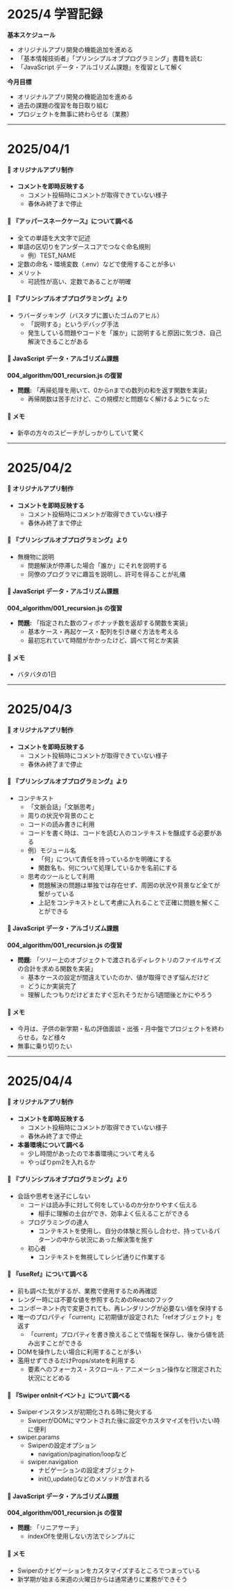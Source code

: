 # 2025/4 学習記録

**基本スケジュール**
*  オリジナルアプリ開発の機能追加を進める
*  「基本情報技術者」「プリンシプルオブプログラミング」書籍を読む
*   「JavaScript データ・アルゴリズム課題」を復習として解く

**今月目標**

* オリジナルアプリ開発の機能追加を進める
* 過去の課題の復習を毎日取り組む
* プロジェクトを無事に終わらせる（業務）

***

# 2025/04/1

#### :seedling: オリジナルアプリ制作
- **コメントを即時反映する**
     - コメント投稿時にコメントが取得できていない様子
     - 春休み終了まで停止

####  :seedling: 『アッパースネークケース』について調べる
- 全ての単語を大文字で記述
- 単語の区切りをアンダースコアでつなぐ命名規則
  - 例）TEST_NAME
- 定数の命名・環境変数（.env）などで使用することが多い
- メリット
  - 可読性が高い、定数であることが明確

####  :seedling: 『プリンシプルオブプログラミング』より
- ラバーダッキング（バスタブに置いたゴムのアヒル）
  - 「説明する」というデバッグ手法
  - 発生している問題やコードを「誰か」に説明すると原因に気づき、自己解決できることがある

#### :seedling: JavaScript データ・アルゴリズム課題
**004_algorithm/001_recursion.js の復習**
- **問題:** 「再帰処理を用いて、0からnまでの数列の和を返す関数を実装」
  - 再帰関数は苦手だけど、この規模だと問題なく解けるようになった

#### :seedling: **メモ**
- 新卒の方々のスピーチがしっかりしていて驚く

***

# 2025/04/2

#### :seedling: オリジナルアプリ制作
- **コメントを即時反映する**
     - コメント投稿時にコメントが取得できていない様子
     - 春休み終了まで停止

####  :seedling: 『プリンシプルオブプログラミング』より
- 無機物に説明
     - 問題解決が停滞した場合「誰か」にそれを説明する
     - 同僚のプログラマに趣旨を説明し、許可を得ることが礼儀

#### :seedling: JavaScript データ・アルゴリズム課題
**004_algorithm/001_recursion.js の復習**
- **問題:** 「指定された数のフィボナッチ数を返却する関数を実装」
     - 基本ケース・再起ケース・配列を引き継ぐ方法を考える
     - 最初忘れていて時間がかかったけど、調べて何とか実装

#### :seedling: **メモ**
- バタバタの1日

***

# 2025/04/3

#### :seedling: オリジナルアプリ制作
- **コメントを即時反映する**
     - コメント投稿時にコメントが取得できていない様子
     - 春休み終了まで停止

####  :seedling: 『プリンシプルオブプログラミング』より
- コンテキスト
     - 「文脈会話」「文脈思考」
     - 周りの状況や背景のこと
     - コードの読み書きに利用
     - コードを書く時は、コードを読む人のコンテキストを醸成する必要がある
     - 例）モジュール名
          - 「何」について責任を持っているかを明確にする
          - 関数名も、何について処理しているかを名前にする
     - 思考のツールとして利用
          - 問題解決の問題は単独では存在せず、周囲の状況や背景など全てが繋がっている
          - 上記をコンテキストとして考慮に入れることで正確に問題を解くことができる

#### :seedling: JavaScript データ・アルゴリズム課題
**004_algorithm/001_recursion.js の復習**
- **問題:** 「ツリー上のオブジェクトで渡されるディレクトリのファイルサイズの合計を求める関数を実装」
     - 基本ケースの設定が間違えていたのか、値が取得できず悩んだけど
     - どうにか実装完了
     - 理解したつもりだけどまたすぐ忘れそうだから1週間後とかにやろう

#### :seedling: **メモ**
- 今月は、子供の新学期・私の評価面談・出張・月中盤でプロジェクトを終わらせる。など様々
- 無事に乗り切りたい

***

# 2025/04/4

#### :seedling: オリジナルアプリ制作
- **コメントを即時反映する**
     - コメント投稿時にコメントが取得できていない様子
     - 春休み終了まで停止
- **本番環境について調べる**
     - 少し時間があったので本番環境について考える
     - やっぱりpm2を入れるか

####  :seedling: 『プリンシプルオブプログラミング』より
- 会話や思考を迷子にしない
     - コードは読み手に対して何をしているのか分かりやすく伝える
          - 相手に理解の土台ができ、効率よく伝えることができる
     - プログラミングの達人
          - コンテキストを使用し、自分の体験と照らし合わせ、持っているパターンの中から状況にあった解決策を施す
     - 初心者
          - コンテキストを無視してレシピ通りに作業する

####  :seedling: 『useRef』について調べる
- 前も調べた気がするが、業務で使用するため再確認
- レンダー時には不要な値を参照するためのReactのフック
- コンポーネント内で変更されても、再レンダリングが必要ない値を保持する
- 唯一のプロパティ「current」に初期値が設定された「refオブジェクト」を返す
     - 「current」プロパティを書き換えることで情報を保存し、後から値を読み出すことができる
- DOMを操作したい場合に利用することが多い
- 濫用せずできるだけProps/stateを利用する
     - 要素へのフォーカス・スクロール・アニメーション操作など限定された状況にとどめる

####  :seedling: 『Swiper onInitイベント』について調べる
- Swiperインスタンスが初期化される時に発火する
     - SwiperがDOMにマウントされた後に設定やカスタマイズを行いたい時に便利
- swiper.params
     - Swiperの設定オプション
          - navigation/pagination/loopなど
     - swiper.navigation
          - ナビゲーションの設定オブジェクト
          - init(),update()などのメソッドが含まれる

#### :seedling: JavaScript データ・アルゴリズム課題
**004_algorithm/001_recursion.js の復習**
- **問題:** 「リニアサーチ」
     - indexOfを使用しない方法でシンプルに

#### :seedling: **メモ**
- Swiperのナビゲーションをカスタマイズするところでつまっている
- 新学期が始まる来週の火曜日からは通常通りに業務ができそう
